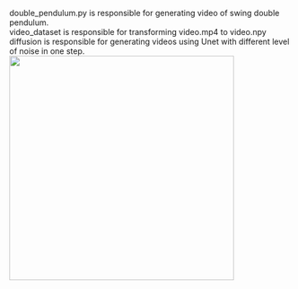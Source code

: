 double_pendulum.py is responsible for generating video of swing double pendulum.  
video_dataset is responsible for transforming video.mp4 to video.npy  
diffusion is responsible for generating videos using Unet with different level of noise in one step.  
<a href="https://github.com/yzmy-02/diffusion_pendulum/releases/download/video/double_pendulum_114.mp4">
  <img src="https://github.com/yzmy-02/diffusion_pendulum/releases/download/video/114.png" width="400"/>
</a>

